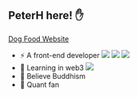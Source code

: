 ## PeterH here! ✋
[Dog Food Website](https://atuki.liun1an.xyz/)
- ⚡ A front-end developer ![](https://img.shields.io/badge/react-brightgreen) ![](https://img.shields.io/badge/ts-blue) ![](https://img.shields.io/badge/taro-informational) 
- 🌱 Learning in web3 ![](https://img.shields.io/badge/rust-red)
- 🤔 Believe Buddhism
- 🌱 Quant fan




<!--
**LiuN1an/LiuN1an** is a ✨ _special_ ✨ repository because its `README.md` (this file) appears on your GitHub profile.

Here are some ideas to get you started:

- 🔭 I’m currently working on ...
- 🌱 I’m currently learning ...
- 👯 I’m looking to collaborate on ...
- 🤔 I’m looking for help with ...
- 💬 Ask me about ...
- 📫 How to reach me: ...
- 😄 Pronouns: ...
- ⚡ Fun fact: ...
-->
